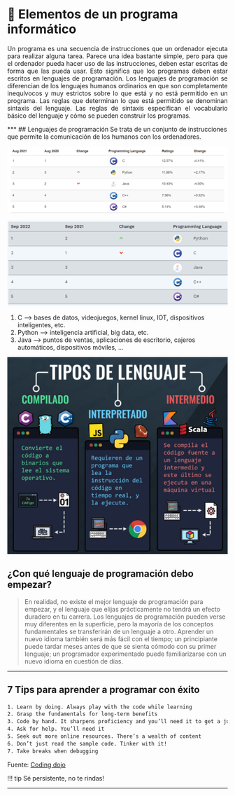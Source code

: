 # 💾 Elementos de un programa informático

<p style='text-align: justify;'>
Un programa es una secuencia de instrucciones que un ordenador ejecuta para realizar alguna tarea.
Parece una idea bastante simple, pero para que el ordenador pueda hacer uso de las instrucciones, deben estar escritas de forma que las pueda usar. Esto significa que los programas deben estar escritos en lenguajes de programación. Los lenguajes de programación se diferencian de los lenguajes humanos ordinarios en que son completamente inequívocos y muy estrictos sobre lo que está y no está permitido en un programa. Las reglas que determinan lo que está permitido se denominan sintaxis del lenguaje. Las reglas de sintaxis especifican el vocabulario básico del lenguaje y cómo se pueden construir los programas.
</p>
***
## Lenguajes de programación
Se trata de un conjunto de instrucciones que permite la comunicación de los humanos con los ordenadores.

![Tiobe](../img/tiobe.png)

![Tiobe](../img/ud1/tiobe2022.png)

1. C --> bases de datos, videojuegos, kernel linux, IOT, dispositivos inteligentes, etc.
2. Python --> inteligencia artificial, big data, etc.
3. Java --> puntos de ventas, aplicaciones de escritorio, cajeros automáticos, dispositivos móviles, ...

![Lenguajes](../img/tiposLenguaje.png)

## ¿Con qué lenguaje de programación debo empezar?

> En realidad, no existe el mejor lenguaje de programación para empezar, y el lenguaje que elijas prácticamente no tendrá un efecto duradero en tu carrera.
Los lenguajes de programación pueden verse muy diferentes en la superficie, pero la mayoría de los conceptos fundamentales se transferirán de un lenguaje a otro.
Aprender un nuevo idioma también será más fácil con el tiempo; un principiante puede tardar meses antes de que se sienta cómodo con su primer lenguaje;
un programador experimentado puede familiarizarse con un nuevo idioma en cuestión de días.
***

## 7 Tips para aprender a programar con éxito

```bash
1. Learn by doing. Always play with the code while learning
2. Grasp the fundamentals for long-term benefits
3. Code by hand. It sharpens proficiency and you’ll need it to get a job
4. Ask for help. You’ll need it
5. Seek out more online resources. There’s a wealth of content
6. Don’t just read the sample code. Tinker with it!
7. Take breaks when debugging
```

Fuente: [Coding dojo](https://www.codingdojo.com/blog/7-tips-learn-programming-faster)

!!! tip
    Sé persistente, no te rindas!
***
